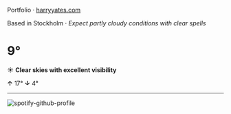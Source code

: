 Portfolio · [harryyates.com](https://harryyates.com)

<!-- WEATHER_START -->
Based in Stockholm · *Expect partly cloudy conditions with clear spells*

# 9°
☀️ **Clear skies with excellent visibility**

**↑** 17° **↓** 4°

---
<!-- WEATHER_END -->

<p align="left">
  <a>
    <img src="https://spotify-github-profile.kittinanx.com/api/view?uid=bigbello&cover_image=true&theme=natemoo-re&show_offline=true&background_color=121212&interchange=false&bar_color=53b14f&bar_color_cover=false" alt="spotify-github-profile">
  </a>
</p>